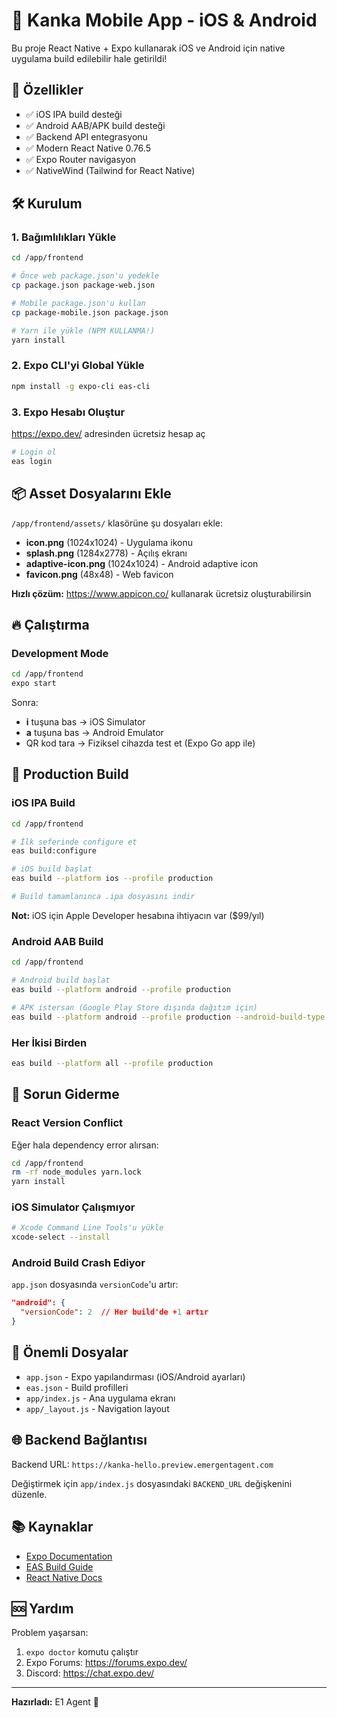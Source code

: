 # 🚀 Kanka Mobile App - iOS & Android

Bu proje React Native + Expo kullanarak iOS ve Android için native uygulama build edilebilir hale getirildi!

## 📱 Özellikler

- ✅ iOS IPA build desteği
- ✅ Android AAB/APK build desteği  
- ✅ Backend API entegrasyonu
- ✅ Modern React Native 0.76.5
- ✅ Expo Router navigasyon
- ✅ NativeWind (Tailwind for React Native)

## 🛠️ Kurulum

### 1. Bağımlılıkları Yükle

```bash
cd /app/frontend

# Önce web package.json'u yedekle
cp package.json package-web.json

# Mobile package.json'u kullan
cp package-mobile.json package.json

# Yarn ile yükle (NPM KULLANMA!)
yarn install
```

### 2. Expo CLI'yi Global Yükle

```bash
npm install -g expo-cli eas-cli
```

### 3. Expo Hesabı Oluştur

https://expo.dev/ adresinden ücretsiz hesap aç

```bash
# Login ol
eas login
```

## 📦 Asset Dosyalarını Ekle

`/app/frontend/assets/` klasörüne şu dosyaları ekle:

- **icon.png** (1024x1024) - Uygulama ikonu
- **splash.png** (1284x2778) - Açılış ekranı
- **adaptive-icon.png** (1024x1024) - Android adaptive icon
- **favicon.png** (48x48) - Web favicon

**Hızlı çözüm:** https://www.appicon.co/ kullanarak ücretsiz oluşturabilirsin

## 🔥 Çalıştırma

### Development Mode

```bash
cd /app/frontend
expo start
```

Sonra:
- **i** tuşuna bas → iOS Simulator
- **a** tuşuna bas → Android Emulator
- QR kod tara → Fiziksel cihazda test et (Expo Go app ile)

## 📲 Production Build

### iOS IPA Build

```bash
cd /app/frontend

# İlk seferinde configure et
eas build:configure

# iOS build başlat
eas build --platform ios --profile production

# Build tamamlanınca .ipa dosyasını indir
```

**Not:** iOS için Apple Developer hesabına ihtiyacın var ($99/yıl)

### Android AAB Build

```bash
cd /app/frontend

# Android build başlat
eas build --platform android --profile production

# APK istersan (Google Play Store dışında dağıtım için)
eas build --platform android --profile production --android-build-type apk
```

### Her İkisi Birden

```bash
eas build --platform all --profile production
```

## 🔧 Sorun Giderme

### React Version Conflict

Eğer hala dependency error alırsan:

```bash
cd /app/frontend
rm -rf node_modules yarn.lock
yarn install
```

### iOS Simulator Çalışmıyor

```bash
# Xcode Command Line Tools'u yükle
xcode-select --install
```

### Android Build Crash Ediyor

`app.json` dosyasında `versionCode`'u artır:

```json
"android": {
  "versionCode": 2  // Her build'de +1 artır
}
```

## 📝 Önemli Dosyalar

- `app.json` - Expo yapılandırması (iOS/Android ayarları)
- `eas.json` - Build profilleri
- `app/index.js` - Ana uygulama ekranı
- `app/_layout.js` - Navigation layout

## 🌐 Backend Bağlantısı

Backend URL: `https://kanka-hello.preview.emergentagent.com`

Değiştirmek için `app/index.js` dosyasındaki `BACKEND_URL` değişkenini düzenle.

## 📚 Kaynaklar

- [Expo Documentation](https://docs.expo.dev/)
- [EAS Build Guide](https://docs.expo.dev/build/introduction/)
- [React Native Docs](https://reactnative.dev/)

## 🆘 Yardım

Problem yaşarsan:
1. `expo doctor` komutu çalıştır
2. Expo Forums: https://forums.expo.dev/
3. Discord: https://chat.expo.dev/

---

**Hazırladı:** E1 Agent 🤖
